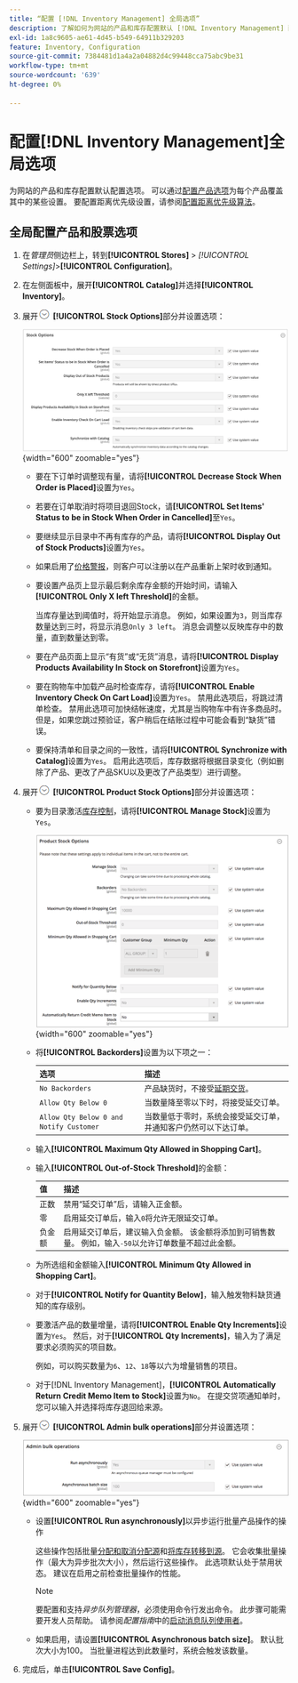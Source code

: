 ```yaml
---
title: “配置 [!DNL Inventory Management] 全局选项”
description: 了解如何为网站的产品和库存配置默认 [!DNL Inventory Management] 配置选项。
exl-id: 1a8c9605-ae61-4d45-b549-64911b329203
feature: Inventory, Configuration
source-git-commit: 7384481d1a4a2a04882d4c99448cca75abc9be31
workflow-type: tm+mt
source-wordcount: '639'
ht-degree: 0%

---
```


# 配置[!DNL Inventory Management]全局选项

为网站的产品和库存配置默认配置选项。 可以通过[配置产品选项](product-options.md)为每个产品覆盖其中的某些设置。 要配置距离优先级设置，请参阅[配置距离优先级算法](distance-priority-algorithm.md)。

## 全局配置产品和股票选项

1. 在&#x200B;_管理员_&#x200B;侧边栏上，转到&#x200B;**[!UICONTROL Stores]** > _[!UICONTROL Settings]_>**[!UICONTROL Configuration]**。

1. 在左侧面板中，展开&#x200B;**[!UICONTROL Catalog]**&#x200B;并选择&#x200B;**[!UICONTROL Inventory]**。

1. 展开![扩展选择器](../assets/icon-display-expand.png) **[!UICONTROL Stock Options]**&#x200B;部分并设置选项：

   ![股票期权](assets/config-catalog-inventory-stock-options.png){width="600" zoomable="yes"}

   - 要在下订单时调整现有量，请将&#x200B;**[!UICONTROL Decrease Stock When Order is Placed]**&#x200B;设置为`Yes`。

   - 若要在订单取消时将项目退回Stock，请&#x200B;**[!UICONTROL Set Items' Status to be in Stock When Order in Cancelled]**&#x200B;至`Yes`。

   - 要继续显示目录中不再有库存的产品，请将&#x200B;**[!UICONTROL Display Out of Stock Products]**&#x200B;设置为`Yes`。

   - 如果启用了[价格警报](alert-setup.md)，则客户可以注册以在产品重新上架时收到通知。

   - 要设置产品页上显示最后剩余库存金额的开始时间，请输入&#x200B;**[!UICONTROL Only X left Threshold]**&#x200B;的金额。

     当库存量达到阈值时，将开始显示消息。 例如，如果设置为`3`，则当库存数量达到三时，将显示消息`Only 3 left`。 消息会调整以反映库存中的数量，直到数量达到零。

   - 要在产品页面上显示“有货”或“无货”消息，请将&#x200B;**[!UICONTROL Display Products Availability In Stock on Storefront]**&#x200B;设置为`Yes`。

   - 要在购物车中加载产品时检查库存，请将&#x200B;**[!UICONTROL Enable Inventory Check On Cart Load]**&#x200B;设置为`Yes`。 禁用此选项后，将跳过清单检查。 禁用此选项可加快结帐速度，尤其是当购物车中有许多商品时。 但是，如果您跳过预验证，客户稍后在结账过程中可能会看到“缺货”错误。

   - 要保持清单和目录之间的一致性，请将&#x200B;**[!UICONTROL Synchronize with Catalog]**&#x200B;设置为`Yes`。 启用此选项后，库存数据将根据目录变化（例如删除了产品、更改了产品SKU以及更改了产品类型）进行调整。

1. 展开![扩展选择器](../assets/icon-display-expand.png) **[!UICONTROL Product Stock Options]**&#x200B;部分并设置选项：

   - 要为目录激活[库存控制](enable.md)，请将&#x200B;**[!UICONTROL Manage Stock]**&#x200B;设置为`Yes`。

     ![产品股票期权](assets/config-catalog-inventory-product-stock-options.png){width="600" zoomable="yes"}

   - 将&#x200B;**[!UICONTROL Backorders]**&#x200B;设置为以下项之一：

     | 选项 | 描述 |
     | ----- | ----- |
     | `No Backorders` | 产品缺货时，不接受[延期交货](backorders.md)。 |
     | `Allow Qty Below 0` | 当数量降至零以下时，将接受延交订单。 |
     | `Allow Qty Below 0 and Notify Customer` | 当数量低于零时，系统会接受延交订单，并通知客户仍然可以下达订单。 |

   - 输入&#x200B;**[!UICONTROL Maximum Qty Allowed in Shopping Cart]**。

   - 输入&#x200B;**[!UICONTROL Out-of-Stock Threshold]**&#x200B;的金额：

     | 值 | 描述 |
     | ----- |-----|
     | 正数 | 禁用“延交订单”后，请输入正金额。 |
     | 零 | 启用延交订单后，输入`0`将允许无限延交订单。 |
     | 负金额 | 启用延交订单后，建议输入负金额。 该金额将添加到可销售数量。 例如，输入`-50`以允许订单数量不超过此金额。 |

   - 为所选组和金额输入&#x200B;**[!UICONTROL Minimum Qty Allowed in Shopping Cart]**。

   - 对于&#x200B;**[!UICONTROL Notify for Quantity Below]**，输入触发物料缺货通知的库存级别。

   - 要激活产品的数量增量，请将&#x200B;**[!UICONTROL Enable Qty Increments]**&#x200B;设置为`Yes`。 然后，对于&#x200B;**[!UICONTROL Qty Increments]**，输入为了满足要求必须购买的项目数。

     例如，可以购买数量为`6`、`12`、`18`等以六为增量销售的项目。

   - 对于[!DNL Inventory Management]，**[!UICONTROL Automatically Return Credit Memo Item to Stock]**&#x200B;设置为`No`。 在提交贷项通知单时，您可以输入并选择将库存退回给来源。

1. 展开![扩展选择器](../assets/icon-display-expand.png) **[!UICONTROL Admin bulk operations]**&#x200B;部分并设置选项：

   ![管理员批量操作](assets/config-catalog-inventory-admin-bulk-operations.png){width="600" zoomable="yes"}

   - 设置&#x200B;**[!UICONTROL Run asynchronously]**&#x200B;以异步运行批量产品操作的操作

     这些操作包括批量[分配和取消分配源](bulk-assignment.md)和[将库存转移到源](inventory-transfer.md)。 它会收集批量操作（最大为异步批次大小），然后运行这些操作。 此选项默认处于禁用状态。 建议在启用之前检查批量操作的性能。

     >[!NOTE]
     >
     >要配置和支持&#x200B;_异步队列管理器_，必须使用命令行发出命令。 此步骤可能需要开发人员帮助。 请参阅&#x200B;_配置指南_&#x200B;中的[启动消息队列使用者](https://experienceleague.adobe.com/docs/commerce-operations/configuration-guide/cli/start-message-queues.html?lang=zh-Hans)。

   - 如果启用，请设置&#x200B;**[!UICONTROL Asynchronous batch size]**。 默认批次大小为100。 当批量进程达到此数量时，系统会触发该数量。

1. 完成后，单击&#x200B;**[!UICONTROL Save Config]**。
